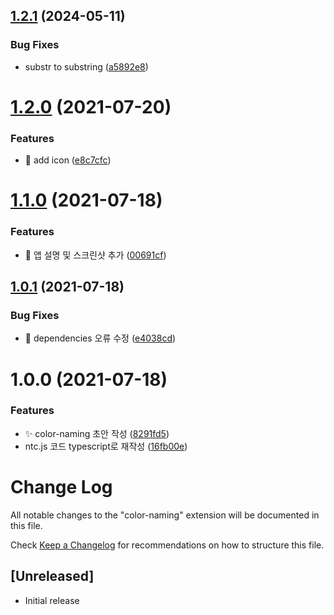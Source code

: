 ## [1.2.1](https://github.com/divlook/vscode-color-naming/compare/v1.2.0...v1.2.1) (2024-05-11)


### Bug Fixes

* substr to substring ([a5892e8](https://github.com/divlook/vscode-color-naming/commit/a5892e81d4b4d5a062ae31c5992256514a2d3a73))

# [1.2.0](https://github.com/divlook/vscode-color-naming/compare/v1.1.0...v1.2.0) (2021-07-20)


### Features

* :art: add icon ([e8c7cfc](https://github.com/divlook/vscode-color-naming/commit/e8c7cfc2392baaf2fb01adaa2cd7bd8bb72dbd7d))

# [1.1.0](https://github.com/divlook/vscode-color-naming/compare/v1.0.1...v1.1.0) (2021-07-18)


### Features

* :memo: 앱 설명 및 스크린샷 추가 ([00691cf](https://github.com/divlook/vscode-color-naming/commit/00691cf6b18c044888853a5bd023bb4a801f4d48))

## [1.0.1](https://github.com/divlook/vscode-color-naming/compare/v1.0.0...v1.0.1) (2021-07-18)


### Bug Fixes

* :bug: dependencies 오류 수정 ([e4038cd](https://github.com/divlook/vscode-color-naming/commit/e4038cd0b76c49b1321a672446e288d876962ee5))

# 1.0.0 (2021-07-18)


### Features

* :sparkles: color-naming 초안 작성 ([8291fd5](https://github.com/divlook/vscode-color-naming/commit/8291fd52e2301eadaefc13dd0cbad7acc03681e6))
* ntc.js 코드 typescript로 재작성 ([16fb00e](https://github.com/divlook/vscode-color-naming/commit/16fb00ebe0dd41176402d504ca327d1e5d3218df))

# Change Log

All notable changes to the "color-naming" extension will be documented in this file.

Check [Keep a Changelog](http://keepachangelog.com/) for recommendations on how to structure this file.

## [Unreleased]

- Initial release
